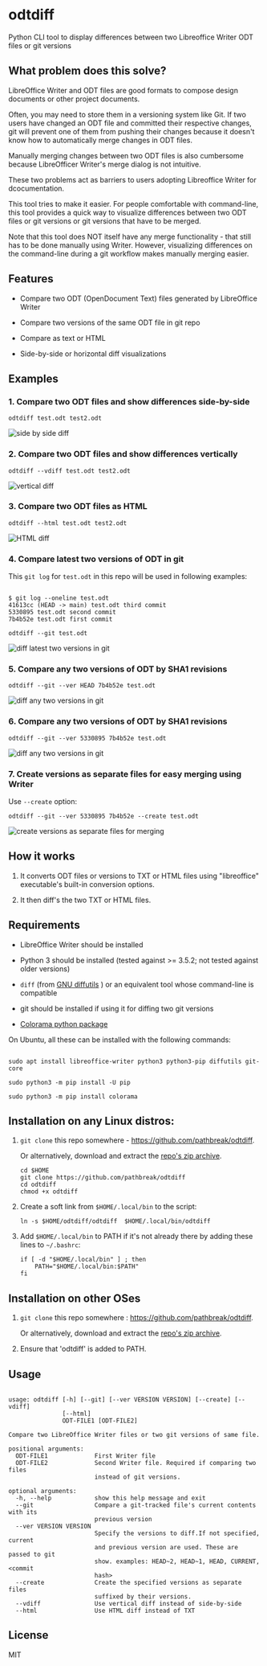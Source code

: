 # odtdiff
Python CLI tool to display differences between two Libreoffice Writer ODT files or git versions

## What problem does this solve?

LibreOffice Writer and ODT files are good formats to compose design documents 
or other project documents.

Often, you may need to store them in a versioning system like Git. If two
users have changed an ODT file and committed their respective changes,
git will prevent one of them from pushing their changes because it doesn't
know how to automatically merge changes in ODT files.

Manually merging changes between two ODT files is also cumbersome because 
LibreOfficer Writer's merge dialog is not intuitive. 

These two problems act as barriers to users adopting Libreoffice Writer 
for dcocumentation.

This tool tries to make it easier. For people comfortable with command-line, 
this tool provides a quick way to visualize differences between two ODT files
or git versions or git versions that have to be merged. 

Note that this tool does NOT itself have any merge functionality - that 
still has to be done manually using Writer. However, visualizing
differences on the command-line during a git workflow makes manually merging 
easier.




## Features

+ Compare two ODT (OpenDocument Text) files generated by LibreOffice Writer

+ Compare two versions of the same ODT file in git repo

+ Compare as text or HTML

+ Side-by-side or horizontal diff visualizations


## Examples

### 1. Compare two ODT files and show differences side-by-side

```
odtdiff test.odt test2.odt
```

![side by side diff](gallery/side-by-side.png)




### 2. Compare two ODT files and show differences vertically

```
odtdiff --vdiff test.odt test2.odt
```

![vertical diff](gallery/vdiff.png)



### 3. Compare two ODT files as HTML

```
odtdiff --html test.odt test2.odt
```

![HTML diff](gallery/html.png)



### 4. Compare latest two versions of ODT in git

This `git log` for `test.odt` in this repo will be used in following examples:

```

$ git log --oneline test.odt
41613cc (HEAD -> main) test.odt third commit
5330895 test.odt second commit
7b4b52e test.odt first commit

```

```
odtdiff --git test.odt
```

![diff latest two versions in git](gallery/git-no-versions.png)


### 5. Compare any two versions of ODT by SHA1 revisions 

```
odtdiff --git --ver HEAD 7b4b52e test.odt
```

![diff any two versions in git](gallery/git-head-vs-first.png)




### 6. Compare any two versions of ODT by SHA1 revisions 

```
odtdiff --git --ver 5330895 7b4b52e test.odt
```

![diff any two versions in git](gallery/git-second-vs-first.png)




### 7. Create versions as separate files for easy merging using Writer

Use `--create` option:

```
odtdiff --git --ver 5330895 7b4b52e --create test.odt
```

![create versions as separate files for merging](gallery/create-versions.png)





## How it works

1. It converts ODT files or versions to TXT or HTML files using "libreoffice" executable's
built-in conversion options.

2. It then diff's the two TXT or HTML files.



## Requirements

- LibreOffice Writer should be installed

- Python 3 should be installed (tested against >= 3.5.2; not tested against older versions)

- `diff` (from [GNU diffutils](http://www.gnu.org/software/diffutils/) ) or an equivalent tool whose
  command-line is compatible

- git should be installed if using it for diffing two git versions

- [Colorama python package](https://pypi.org/project/colorama/)



On Ubuntu, all these can be installed with the following commands:

```

sudo apt install libreoffice-writer python3 python3-pip diffutils git-core

sudo python3 -m pip install -U pip

sudo python3 -m pip install colorama

```

## Installation on any Linux distros:

1. `git clone` this repo somewhere - https://github.com/pathbreak/odtdiff.
   
   Or alternatively, download and extract the [repo's zip archive](https://github.com/pathbreak/odtdiff/archive/refs/heads/main.zip).
   
   ```
   cd $HOME
   git clone https://github.com/pathbreak/odtdiff
   cd odtdiff
   chmod +x odtdiff
   ```

2. Create a soft link from `$HOME/.local/bin` to the script:

   ```
   ln -s $HOME/odtdiff/odtdiff  $HOME/.local/bin/odtdiff
   ```
   
3. Add `$HOME/.local/bin` to PATH if it's not already there by adding
   these lines to `~/.bashrc`:


    ```
    if [ -d "$HOME/.local/bin" ] ; then
        PATH="$HOME/.local/bin:$PATH"
    fi
    ```

## Installation on other OSes

1. `git clone` this repo somewhere : https://github.com/pathbreak/odtdiff.
   
   Or alternatively, download and extract the [repo's zip archive](https://github.com/pathbreak/odtdiff/archive/refs/heads/main.zip).
   
2. Ensure that 'odtdiff' is added to PATH.



## Usage

```

usage: odtdiff [-h] [--git] [--ver VERSION VERSION] [--create] [--vdiff]
               [--html]
               ODT-FILE1 [ODT-FILE2]

Compare two LibreOffice Writer files or two git versions of same file.

positional arguments:
  ODT-FILE1             First Writer file
  ODT-FILE2             Second Writer file. Required if comparing two files
                        instead of git versions.

optional arguments:
  -h, --help            show this help message and exit
  --git                 Compare a git-tracked file's current contents with its
                        previous version
  --ver VERSION VERSION
                        Specify the versions to diff.If not specified, current
                        and previous version are used. These are passed to git
                        show. examples: HEAD~2, HEAD~1, HEAD, CURRENT, <commit
                        hash>
  --create              Create the specified versions as separate files
                        suffixed by their versions.
  --vdiff               Use vertical diff instead of side-by-side
  --html                Use HTML diff instead of TXT

```


## License

MIT
